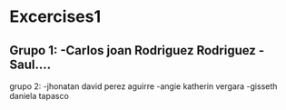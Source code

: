 # Excercises1
Grupo 1:
-Carlos joan Rodriguez Rodriguez
-Saul....
-

grupo 2:
-jhonatan david perez aguirre
-angie katherin vergara
-gisseth daniela tapasco

